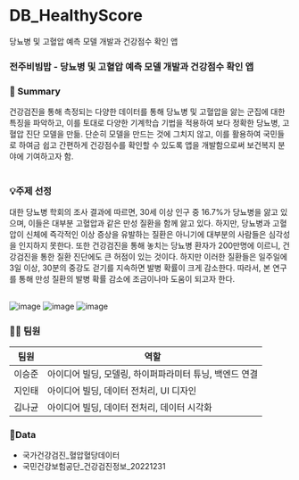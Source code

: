 # DB_HealthyScore
당뇨병 및 고혈압 예측 모델 개발과 건강점수 확인 앱<br/>

###  전주비빔밥 - 당뇨병 및 고혈압 예측 모델 개발과 건강점수 확인 앱 <br/>

### 🤝 Summary

건강검진을 통해 측정되는 다양한 데이터를 통해 당뇨병 및 고혈압을 앓는 군집에 대한 특징을 파악하고, 이를 토대로 다양한 기계학습 기법을 적용하여 보다 정확한 당뇨병, 고혈압 진단 모델을 만듦.
단순히 모델을 만드는 것에 그치지 않고, 이를 활용하여 국민들로 하여금 쉽고 간편하게 건강점수를 확인할 수 있도록 앱을 개발함으로써 보건복지 분야에 기여하고자 함.<br/><br/>

### 💡주제 선정

대한 당뇨병 학회의 조사 결과에 따르면, 30세 이상 인구 중 16.7%가 당뇨병을 앓고 있으며, 이들은 대부분 고혈압과 같은 만성 질환을 함께 앓고 있다. 하지만, 당뇨병과 고혈압이 신체에 즉각적인 이상 증상을 유발하는 질환은 아니기에 대부분의 사람들은 심각성을 인지하지 못한다. 또한 건강검진을 통해 놓치는 당뇨병 환자가 200만명에 이르니, 건강검진을 통한 질환 진단에도 큰 허점이 있는 것이다. 하지만 이러한 질환들은 일주일에 3일 이상, 30분의 중강도 걷기를 지속하면 발병 확률이 크게 감소한다. 따라서, 본 연구를 통해 만성 질환의 발병 확률 감소에 조금이나마 도움이 되고자 한다.<br/><br/>

![image](https://github.com/sjoon22/DB_HealthyScore/assets/160305407/450fc658-8d4a-49b1-a15c-15bbbb37a642)
![image](https://github.com/sjoon22/DB_HealthyScore/assets/160305407/3a412a44-a8ee-45e6-bb54-4c26419e26cb)
![image](https://github.com/sjoon22/DB_HealthyScore/assets/160305407/e8e7d955-0d30-4468-b8a9-5822d104a01b)


### 👨‍💻 팀원

| 팀원 | 역할 |
| --- | --- |
| 이승준 | 아이디어 빌딩, 모델링, 하이퍼파라미터 튜닝, 백엔드 연결 |
| 지인태 | 아이디어 빌딩, 데이터 전처리, UI 디자인 |
| 김나균 | 아이디어 빌딩, 데이터 전처리, 데이터 시각화 |

### 📍Data
- 국가건강검진_혈압혈당데이터<br/>
- 국민건강보험공단_건강검진정보_20221231<br/>

